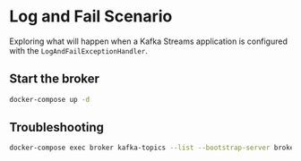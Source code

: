# Log and Fail Scenario

Exploring what will happen when a Kafka Streams application is configured with the `LogAndFailExceptionHandler`.

## Start the broker

```bash
docker-compose up -d
```

## Troubleshooting

```bash
docker-compose exec broker kafka-topics --list --bootstrap-server broker:9092
```